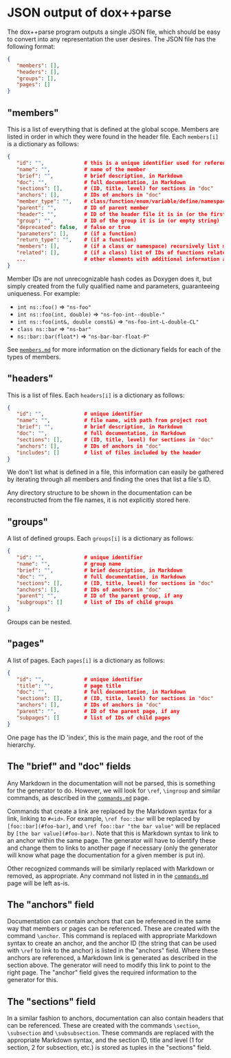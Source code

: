 # JSON output of dox++parse

The dox++parse program outputs a single JSON file, which should be easy to convert into any representation
the user desires. The JSON file has the following format:
```json
{
   "members": [],
   "headers": [],
   "groups": [],
   "pages": []
}
```

## "members"

This is a list of everything that is defined at the global scope. Members are listed in order
in which they were found in the header file. Each `members[i]` is a dictionary as follows:
```json
{
   "id": "",             # this is a unique identifier used for referencing
   "name": "",           # name of the member
   "brief": "",          # brief description, in Markdown
   "doc": "",            # full documentation, in Markdown
   "sections": [],       # (ID, title, level) for sections in "doc"
   "anchors": [],        # IDs of anchors in "doc"
   "member_type": "",    # class/function/enum/variable/define/namespace/etc.
   "parent": "",         # ID of parent member
   "header": "",         # ID of the header file it is in (or the first one it is encountered in)
   "group": "",          # ID of the group it is in (or empty string)
   "deprecated": false,  # false or true
   "parameters": [],     # (if a function)
   "return_type": "",    # (if a function)
   "members": [],        # (if a class or namespace) recursively list members
   "related": [],        # (if a class) list of IDs of functions related to this class (`\relates` command)
   ...                   # other elements with additional information as needed ("virtual", "mutable", etc.)
}
```

Member IDs are not unrecognizable hash codes as Doxygen does it, but simply created from the fully
qualified name and parameters, guaranteeing uniqueness. For example:
 - `int ns::foo()`                     ⇒ `"ns-foo"`
 - `int ns::foo(int, double)`          ⇒ `"ns-foo-int--double-"`
 - `int ns::foo(int&, double const&)`  ⇒ `"ns-foo-int-L-double-CL"`
 - `class ns::bar`                     ⇒ `"ns-bar"`
 - `ns::bar::bar(float*)`              ⇒ `"ns-bar-bar-float-P"`

See [`members.md`](members.md) for more information
on the dictionary fields for each of the types of members.

## "headers"

This is a list of files. Each `headers[i]` is a dictionary as follows:
```json
{
   "id": "",             # unique identifier
   "name": "",           # file name, with path from project root
   "brief": "",          # brief description, in Markdown
   "doc": "",            # full documentation, in Markdown
   "sections": [],       # (ID, title, level) for sections in "doc"
   "anchors": [],        # IDs of anchors in "doc"
   "includes": []        # list of files included by the header
}
```

We don't list what is defined in a file, this information can easily be gathered by iterating through
all members and finding the ones that list a file's ID.

Any directory structure to be shown in the documentation can be reconstructed from the file names,
it is not explicitly stored here.

## "groups"

A list of defined groups. Each `groups[i]` is a dictionary as follows:
```json
{
   "id": "",             # unique identifier
   "name": "",           # group name
   "brief": "",          # brief description, in Markdown
   "doc": "",            # full documentation, in Markdown
   "sections": [],       # (ID, title, level) for sections in "doc"
   "anchors": [],        # IDs of anchors in "doc"
   "parent": "",         # ID of the parent group, if any
   "subgroups": []       # list of IDs of child groups
}
```

Groups can be nested.

## "pages"

A list of pages. Each `pages[i]` is a dictionary as follows:
```json
{
   "id": "",             # unique identifier
   "title": "",          # page title
   "doc": "",            # full documentation, in Markdown
   "sections": [],       # (ID, title, level) for sections in "doc"
   "anchors": [],        # IDs of anchors in "doc"
   "parent": "",         # ID of the parent page, if any
   "subpages": []        # list of IDs of child pages
}
```

One page has the ID 'index', this is the main page, and the root of the hierarchy.

## The "brief" and "doc" fields

Any Markdown in the documentation will not be parsed, this is something for the generator to do.
However, we will look for `\ref`, `\ingroup` and similar commands, as described in the
[`commands.md`](commands.md) page.

Commands that create a link are replaced by the Markdown syntax for a link, linking to
`#<id>`. For example, `\ref foo::bar` will be replaced by `[foo::bar](#foo-bar)`, and
`\ref foo::bar "the bar value"` will be replaced by `[the bar value](#foo-bar)`. Note that
this is Markdown syntax to link to an anchor within the same page. The generator will have
to identify these and change them to links to another page if necessary (only the generator
will know what page the documentation for a given member is put in).

Other recognized commands will be similarly replaced with Markdown or removed, as appropriate.
Any command not listed in in the [`commands.md`](commands.md)
page will be left as-is.

## The "anchors" field

Documentation can contain anchors that can be referenced in the same way that members or pages
can be referenced. These are created with the command `\anchor`. This command is replaced with
appropriate Markdown syntax to create an anchor, and the anchor ID (the string that can be used
with `\ref` to link to the anchor) is listed in the "anchors" field. Where these anchors are
referenced, a Markdown link is generated as described in the section above. The generator will
need to modify this link to point to the right page. The "anchor" field gives the required
information to the generator for this.

## The "sections" field

In a similar fashion to anchors, documentation can also contain headers that can be referenced.
These are created with the commands `\section`, `\subsection` and `\subsubsection`. These commands
are replaced with the appropriate Markdown syntax, and the section ID, title and level (1 for section,
2 for subsection, etc.) is stored as tuples in the "sections" field.
